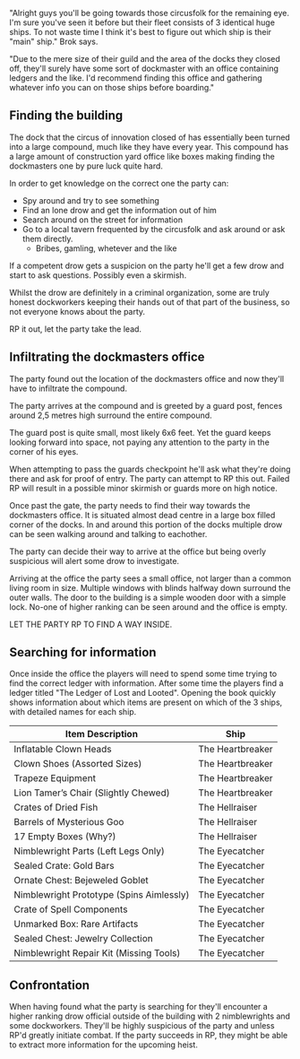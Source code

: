 "Alright guys you'll be going towards those circusfolk for the remaining eye. I'm sure you've seen it before but their fleet consists of 3 identical huge ships. To not waste time I think it's best to figure out which ship is their "main" ship." Brok says. 

"Due to the mere size of their guild and the area of the docks they closed off, they'll surely have some sort of dockmaster with an office containing ledgers and the like. I'd recommend finding this office and gathering whatever info you can on those ships before boarding."


## Finding the building

The dock that the circus of innovation closed of has essentially been turned into a large compound, much like they have every year. This compound has a large amount of construction yard office like boxes making finding the dockmasters one by pure luck quite hard. 

In order to get knowledge on the correct one the party can:
- Spy around and try to see something
- Find an lone drow and get the information out of him
- Search around on the street for information 
- Go to a local tavern frequented by the circusfolk and ask around or ask them directly.
	- Bribes, gamling, whetever and the like

If a competent drow gets a suspicion on the party he'll get a few drow and start to ask questions. Possibly even a skirmish. 

Whilst the drow are definitely in a criminal organization, some are truly honest dockworkers keeping their hands out of that part of the business, so not everyone knows about the party.

RP it out, let the party take the lead.




## Infiltrating the dockmasters office

The party found out the location of the dockmasters office and now they'll have to infiltrate the compound. 

The party arrives at the compound and is greeted by a guard post, fences around 2,5 metres high surround the entire compound.

The guard post is quite small, most likely 6x6 feet. Yet the guard keeps looking forward into space, not paying any attention to the party in the corner of his eyes. 


When attempting to pass the guards checkpoint he'll ask what they're doing there and ask for proof of entry. The party can attempt to RP this out. Failed RP will result in a possible minor skirmish or guards more on high notice. 


Once past the gate, the party needs to find their way towards the dockmasters office. It is situated almost dead centre in a large box filled corner of the docks. In and around this portion of the docks multiple drow can be seen walking around and talking to eachother. 


The party can decide their way to arrive at the office but being overly suspicious will alert some drow to investigate. 

Arriving at the office the party sees a small office, not larger than a common living room in size. Multiple windows with blinds halfway down surround the outer walls. The door to the building is a simple wooden door with a simple lock. No-one of higher ranking can be seen around and the office is empty. 

LET THE PARTY RP TO FIND A WAY INSIDE.




## Searching for information 

Once inside the office the players will need to spend some time trying to find the correct ledger with information. After some time the players find a ledger titled "The Ledger of Lost and Looted". Opening the book quickly shows information about which items are present on which of the 3 ships, with detailed names for each ship.


| Item Description                         | Ship             |
| ---------------------------------------- | ---------------- |
| Inflatable Clown Heads                   | The Heartbreaker |
| Clown Shoes (Assorted Sizes)             | The Heartbreaker |
| Trapeze Equipment                        | The Heartbreaker |
| Lion Tamer’s Chair (Slightly Chewed)     | The Heartbreaker |
| Crates of Dried Fish                     | The Hellraiser   |
| Barrels of Mysterious Goo                | The Hellraiser   |
| 17 Empty Boxes (Why?)                    | The Hellraiser   |
| Nimblewright Parts (Left Legs Only)      | The Eyecatcher   |
| Sealed Crate: Gold Bars                  | The Eyecatcher   |
| Ornate Chest: Bejeweled Goblet           | The Eyecatcher   |
| Nimblewright Prototype (Spins Aimlessly) | The Eyecatcher   |
| Crate of Spell Components                | The Eyecatcher   |
| Unmarked Box: Rare Artifacts             | The Eyecatcher   |
| Sealed Chest: Jewelry Collection         | The Eyecatcher   |
| Nimblewright Repair Kit (Missing Tools)  | The Eyecatcher   |


## Confrontation
When having found what the party is searching for they'll encounter a higher ranking drow official outside of the building with 2 nimblewrights and some dockworkers. They'll be highly suspicious of the party and unless RP'd greatly initiate combat. If the party succeeds in RP, they might be able to extract more information for the upcoming heist. 


